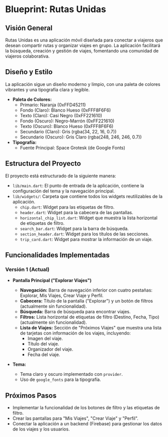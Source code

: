 # Blueprint: Rutas Unidas

## Visión General

Rutas Unidas es una aplicación móvil diseñada para conectar a viajeros que desean compartir rutas y organizar viajes en grupo. La aplicación facilitará la búsqueda, creación y gestión de viajes, fomentando una comunidad de viajeros colaborativa.

## Diseño y Estilo

La aplicación sigue un diseño moderno y limpio, con una paleta de colores vibrantes y una tipografía clara y legible.

*   **Paleta de Colores:**
    *   Primario: Naranja (0xFFD45211)
    *   Fondo (Claro): Blanco Hueso (0xFFF8F6F6)
    *   Texto (Claro): Casi Negro (0xFF221610)
    *   Fondo (Oscuro): Negro-Marrón (0xFF221610)
    *   Texto (Oscuro): Blanco Hueso (0xFFF8F6F6)
    *   Secundario (Claro): Gris (rgba(34, 22, 16, 0.7))
    *   Secundario (Oscuro): Gris Claro (rgba(248, 246, 246, 0.7))
*   **Tipografía:**
    *   Fuente Principal: Space Grotesk (de Google Fonts)

## Estructura del Proyecto

El proyecto está estructurado de la siguiente manera:

*   `lib/main.dart`: El punto de entrada de la aplicación, contiene la configuración del tema y la navegación principal.
*   `lib/widgets/`: Carpeta que contiene todos los widgets reutilizables de la aplicación.
    *   `chip.dart`: Widget para las etiquetas de filtro.
    *   `header.dart`: Widget para la cabecera de las pantallas.
    *   `horizontal_chip_list.dart`: Widget que muestra la lista horizontal de etiquetas de filtro.
    *   `search_bar.dart`: Widget para la barra de búsqueda.
    *   `section_header.dart`: Widget para los títulos de las secciones.
    *   `trip_card.dart`: Widget para mostrar la información de un viaje.

## Funcionalidades Implementadas

### Versión 1 (Actual)

*   **Pantalla Principal ("Explorar Viajes")**
    *   **Navegación:** Barra de navegación inferior con cuatro pestañas: Explorar, Mis Viajes, Crear Viaje y Perfil.
    *   **Cabecera:** Título de la pantalla ("Explorar") y un botón de filtros (actualmente sin funcionalidad).
    *   **Búsqueda:** Barra de búsqueda para encontrar viajes.
    *   **Filtros:** Lista horizontal de etiquetas de filtro (Destino, Fecha, Tipo) (actualmente sin funcionalidad).
    *   **Lista de Viajes:** Sección de "Próximos Viajes" que muestra una lista de tarjetas con información de los viajes, incluyendo:
        *   Imagen del viaje.
        *   Título del viaje.
        *   Organizador del viaje.
        *   Fecha del viaje.

*   **Tema:**
    *   Tema claro y oscuro implementado con `provider`.
    *   Uso de `google_fonts` para la tipografía.

## Próximos Pasos

*   Implementar la funcionalidad de los botones de filtro y las etiquetas de filtro.
*   Crear las pantallas para "Mis Viajes", "Crear Viaje" y "Perfil".
*   Conectar la aplicación a un backend (Firebase) para gestionar los datos de los viajes y los usuarios.
